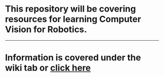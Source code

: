 # This repository will be covering resources for learning Computer Vision for Robotics.
---
# Information is covered under the <b>wiki</b> tab or [click here](https://github.com/Team488/CV-Curriculum/wiki)
